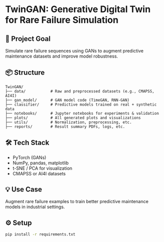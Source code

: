 # TwinGAN: Generative Digital Twin for Rare Failure Simulation

## 🚀 Project Goal
Simulate rare failure sequences using GANs to augment predictive maintenance datasets and improve model robustness.

## 📦 Structure
```
TwinGAN/
├── data/           # Raw and preprocessed datasets (e.g., CMAPSS, AI4I)
├── gan_model/      # GAN model code (TimeGAN, RNN-GAN)
├── classifier/     # Predictive models trained on real + synthetic data
├── notebooks/      # Jupyter notebooks for experiments & validation
├── plots/          # All generated plots and visualizations
├── utils/          # Normalization, preprocessing, etc.
├── reports/        # Result summary PDFs, logs, etc.
```

## 🛠 Tech Stack
- PyTorch (GANs)
- NumPy, pandas, matplotlib
- t-SNE / PCA for visualization
- CMAPSS or AI4I datasets

## 💡 Use Case
Augment rare failure examples to train better predictive maintenance models in industrial settings.

## ⚙️ Setup
```bash
pip install -r requirements.txt
```

